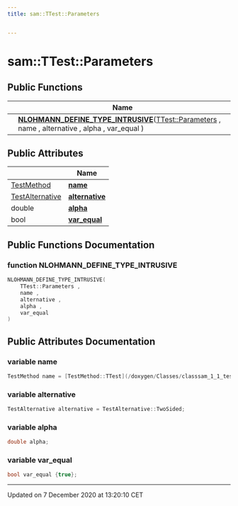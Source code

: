 ```yaml
---
title: sam::TTest::Parameters


---
```


# sam::TTest::Parameters



















## Public Functions

|                | Name           |
| -------------- | -------------- |
|  | **[NLOHMANN_DEFINE_TYPE_INTRUSIVE](/doxygen/Classes/structsam_1_1_t_test_1_1_parameters/#function-nlohmann_define_type_intrusive)**([TTest::Parameters](/doxygen/Classes/structsam_1_1_t_test_1_1_parameters/) , name , alternative , alpha , var_equal )  |


## Public Attributes

|                | Name           |
| -------------- | -------------- |
| [TestMethod](/doxygen/Classes/classsam_1_1_test_strategy/#enum-testmethod) | **[name](/doxygen/Classes/structsam_1_1_t_test_1_1_parameters/#variable-name)**  |
| [TestAlternative](/doxygen/Classes/classsam_1_1_test_strategy/#enum-testalternative) | **[alternative](/doxygen/Classes/structsam_1_1_t_test_1_1_parameters/#variable-alternative)**  |
| double | **[alpha](/doxygen/Classes/structsam_1_1_t_test_1_1_parameters/#variable-alpha)**  |
| bool | **[var_equal](/doxygen/Classes/structsam_1_1_t_test_1_1_parameters/#variable-var_equal)**  |














## Public Functions Documentation

### function NLOHMANN_DEFINE_TYPE_INTRUSIVE

```cpp
NLOHMANN_DEFINE_TYPE_INTRUSIVE(
    TTest::Parameters ,
    name ,
    alternative ,
    alpha ,
    var_equal 
)
```































## Public Attributes Documentation

### variable name

```cpp
TestMethod name = [TestMethod::TTest](/doxygen/Classes/classsam_1_1_test_strategy/#enumvalue-ttest);
```





























### variable alternative

```cpp
TestAlternative alternative = TestAlternative::TwoSided;
```





























### variable alpha

```cpp
double alpha;
```





























### variable var_equal

```cpp
bool var_equal {true};
```

































-------------------------------

Updated on  7 December 2020 at 13:20:10 CET